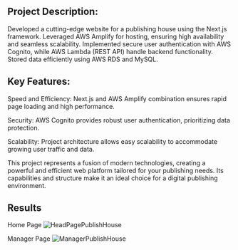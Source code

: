 ## Project Description:
Developed a cutting-edge website for a publishing house using the Next.js framework. Leveraged AWS Amplify for hosting, ensuring high availability and seamless scalability. Implemented secure user authentication with AWS Cognito, while AWS Lambda (REST API) handle backend functionality. Stored data efficiently using AWS RDS and MySQL.

## Key Features:
Speed and Efficiency: Next.js and AWS Amplify combination ensures rapid page loading and high performance.

Security: AWS Cognito provides robust user authentication, prioritizing data protection.

Scalability: Project architecture allows easy scalability to accommodate growing user traffic and data.

This project represents a fusion of modern technologies, creating a powerful and efficient web platform tailored for your publishing needs. Its capabilities and structure make it an ideal choice for a digital publishing environment.

## Results
Home Page
![HeadPagePublishHouse](https://github.com/user-attachments/assets/1dc90810-1630-44e4-9dd7-4ec89438c473)

Manager Page
![ManagerPublishHouse](https://github.com/user-attachments/assets/548e5d32-8be9-4848-8844-532e69012beb)
